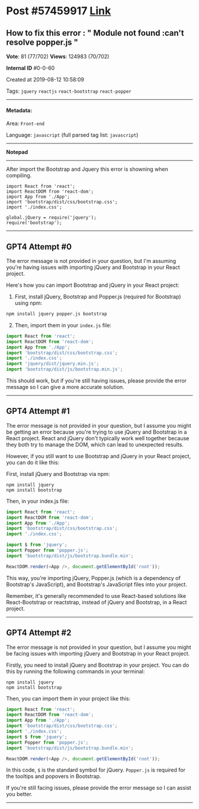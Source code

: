 
# Post \#57459917 [Link](https://stackoverflow.com/questions/57459917/)

## How to fix this error : " Module not found :can't resolve popper.js "

**Vote**: 81 (77/702) **Views**: 124983 (70/702) 

**Internal ID** \#0-0-60

Created at 2019-08-12 10:58:09

Tags: `jquery` `reactjs` `react-bootstrap` `react-popper`

----------

#### Metadata:

Area: `Front-end`

Language: `javascript` (full parsed tag list: `javascript`)

----------

**Notepad**


----------

After import the Bootstrap and Jquery this error is showning when compiling.

```
import React from 'react';
import ReactDOM from 'react-dom';
import App from './App';
import 'bootstrap/dist/css/bootstrap.css';
import './index.css';

global.jQuery = require('jquery');
require('bootstrap');
```



----------
        
## GPT4 Attempt \#0

The error message is not provided in your question, but I'm assuming you're having issues with importing jQuery and Bootstrap in your React project. 

Here's how you can import Bootstrap and jQuery in your React project:

1. First, install jQuery, Bootstrap and Popper.js (required for Bootstrap) using npm:

```bash
npm install jquery popper.js bootstrap
```

2. Then, import them in your `index.js` file:

```javascript
import React from 'react';
import ReactDOM from 'react-dom';
import App from './App';
import 'bootstrap/dist/css/bootstrap.css';
import './index.css';
import 'jquery/dist/jquery.min.js';
import 'bootstrap/dist/js/bootstrap.min.js';
```

This should work, but if you're still having issues, please provide the error message so I can give a more accurate solution.

--------

## GPT4 Attempt \#1

The error message is not provided in your question, but I assume you might be getting an error because you're trying to use jQuery and Bootstrap in a React project. React and jQuery don't typically work well together because they both try to manage the DOM, which can lead to unexpected results.

However, if you still want to use Bootstrap and jQuery in your React project, you can do it like this:

First, install jQuery and Bootstrap via npm:

```
npm install jquery
npm install bootstrap
```

Then, in your index.js file:

```javascript
import React from 'react';
import ReactDOM from 'react-dom';
import App from './App';
import 'bootstrap/dist/css/bootstrap.css';
import './index.css';

import $ from 'jquery';
import Popper from 'popper.js';
import 'bootstrap/dist/js/bootstrap.bundle.min';

ReactDOM.render(<App />, document.getElementById('root'));
```

This way, you're importing jQuery, Popper.js (which is a dependency of Bootstrap's JavaScript), and Bootstrap's JavaScript files into your project.

Remember, it's generally recommended to use React-based solutions like React-Bootstrap or reactstrap, instead of jQuery and Bootstrap, in a React project.

--------

## GPT4 Attempt \#2

The error message is not provided in your question, but I assume you might be facing issues with importing jQuery and Bootstrap in your React project.

Firstly, you need to install jQuery and Bootstrap in your project. You can do this by running the following commands in your terminal:

```
npm install jquery
npm install bootstrap
```

Then, you can import them in your project like this:

```javascript
import React from 'react';
import ReactDOM from 'react-dom';
import App from './App';
import 'bootstrap/dist/css/bootstrap.css';
import './index.css';
import $ from 'jquery';
import Popper from 'popper.js';
import 'bootstrap/dist/js/bootstrap.bundle.min';

ReactDOM.render(<App />, document.getElementById('root'));
```

In this code, `$` is the standard symbol for jQuery. `Popper.js` is required for the tooltips and popovers in Bootstrap.

If you're still facing issues, please provide the error message so I can assist you better.

--------
